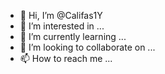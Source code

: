 - 👋 Hi, I’m @Califas1Y
- 👀 I’m interested in ...
- 🌱 I’m currently learning ...
- 💞️ I’m looking to collaborate on ...
- 📫 How to reach me ...

<!---
Califas1Y/Califas1Y is a ✨ special ✨ repository because its `README.md` (this file) appears on your GitHub profile.
You can click the Preview link to take a look at your changes.
--->
